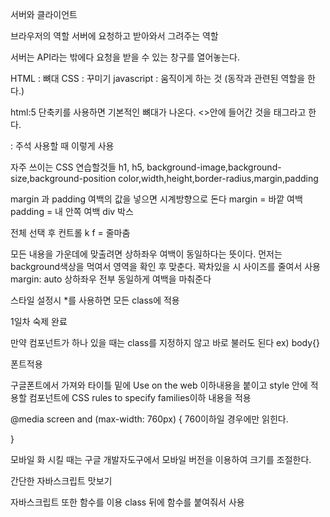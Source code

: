 서버와 클라이언트

브라우저의 역할
서버에 요청하고 받아와서 그려주는 역할

서버는 API라는 밖에다 요청을 받을 수 있는 창구를 열어놓는다.

HTML : 뼈대
CSS : 꾸미기
javascript : 움직이게 하는 것 (동작과 관련된 역할을 한다.)

html:5 단축키를 사용하면 기본적인 뼈대가 나온다.
<>안에 들어간 것을 태그라고 한다.
<!--주석내용--> : 주석 사용할 때 이렇게 사용

자주 쓰이는 CSS
연습할것들 
h1, h5, background-image,background-size,background-position
color,width,height,border-radius,margin,padding

margin 과 padding
여백의 값을 넣으면 시계방향으로 돈다 
margin = 바깥 여백 
padding = 내 안쪽 여백
div 박스

전체 선택 후 컨트롤 k f = 줄마춤


모든 내용을 가운데에 맞출려면 상하좌우 여백이 동일하다는 뜻이다.
먼저는 background색상을 먹여서 영역을 확인 후 맞춘다.
꽉차있을 시 사이즈를 줄여서 사용
margin: auto 상하좌우 전부 동일하게 여백을 마춰준다

스타일 설정시 *를 사용하면 모든 class에 적용

1일차 숙제 완료

만약 컴포넌트가 하나 있을 때는 class를 지정하지 않고 바로 불러도 된다 ex) body{}

폰트적용

구글폰트에서 가져와 
타이틀 밑에 Use on the web 이하내용을 붙이고
style 안에 적용할 컴포넌트에 CSS rules to specify families이하 내용을 적용

@media screen and (max-width: 760px) { 760이하일 경우에만 읽힌다.

}

모바일 화 시킬 때는 구글 개발자도구에서 모바일 버전을 이용하여 크기를 조절한다.

간단한 자바스크립트 맛보기

자바스크립트 또한 함수를 이용
class 뒤에 함수를 붙여줘서 사용